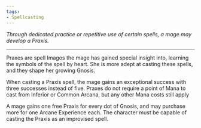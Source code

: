 ```yaml
---
tags:
- Spellcasting
---
```


_Through dedicated practice or repetitive use of certain spells, a mage may develop a Praxis._

---

Praxes are spell Imagos the mage has gained special insight into, learning the symbols of the spell by heart. She is more adept at casting these spells, and they shape her growing Gnosis. 

When casting a Praxis spell, the mage gains an exceptional success with three successes instead of five. Praxes do not require a point of Mana to cast from Inferior or Common Arcana, but any other Mana costs still apply

A mage gains one free Praxis for every dot of Gnosis, and may purchase more for one Arcane Experience each. The character must be capable of casting the Praxis as an improvised spell.